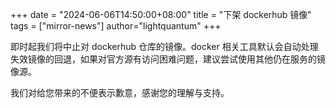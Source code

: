 +++
date = "2024-06-06T14:50:00+08:00"
title = "下架 dockerhub 镜像"
tags = ["mirror-news"]
author="lightquantum"
+++

即时起我们将中止对 dockerhub 仓库的镜像。docker 相关工具默认会自动处理失效镜像的回退，如果对官方源有访问困难问题，建议尝试使用其他仍在服务的镜像源。

我们对给您带来的不便表示歉意，感谢您的理解与支持。
